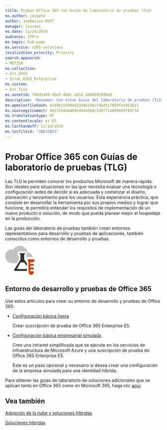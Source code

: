 ```yaml
---
title: Probar Office 365 con Guías de laboratorio de pruebas (TLG)
ms.author: josephd
author: JoeDavies-MSFT
manager: laurawi
ms.date: 11/14/2019
audience: ITPro
ms.topic: hub-page
ms.service: o365-solutions
localization_priority: Priority
search.appverid:
- MET150
ms.collection:
- Ent_O365
- Strat_O365_Enterprise
ms.custom:
- Ent_TLGs
ms.assetid: 706d5449-45e5-4b0c-a012-ab60501899ad
description: 'Resumen: Con estas Guías del laboratorio de pruebas (TLG), podrá configurar entornos de demostración, prueba de concepto y desarrollo y pruebas para Office 365.'
ms.openlocfilehash: 41490c5380dd23d4614bcf4bd517893fe2962b17
ms.sourcegitcommit: 8027254ab4b9ed44a5b0c336f714049859f93f3d
ms.translationtype: HT
ms.contentlocale: es-ES
ms.lasthandoff: 11/14/2019
ms.locfileid: "38632053"
---
```

# <a name="test-office-365-with-test-lab-guides-tlgs"></a>Probar Office 365 con Guías de laboratorio de pruebas (TLG)

Las TLG le permiten conocer los productos Microsoft de manera rápida. Son ideales para situaciones en las que necesita evaluar una tecnología o configuración antes de decidir si es adecuada y comenzar el diseño, planeación y lanzamiento para los usuarios. Esta experiencia práctica, que consiste en desarrollar la herramienta por sus propios medios y lograr que funcione, le permitirá entender los requisitos de implementación de un nuevo producto o solución, de modo que pueda planear mejor el hospedaje en la producción.
  
Las guías del laboratorio de pruebas también crean entornos representativos para desarrollo y pruebas de aplicaciones, también conocidos como entornos de desarrollo y pruebas.
  
![Guías del laboratorio de pruebas de Microsoft Cloud](media/24ad0d1b-3274-40fb-972a-b8188b7268d1.png)
  
## <a name="office-365-devtest-environment"></a>Entorno de desarrollo y pruebas de Office 365

Use estos artículos para crear su entorno de desarrollo y pruebas de Office 365:
  
- [Configuración básica ligera](https://docs.microsoft.com/microsoft-365/enterprise/lightweight-base-configuration-microsoft-365-enterprise)
    
    Crear suscripción de prueba de Office 365 Enterprise E5.

- [Configuración básica empresarial simulada](https://docs.microsoft.com/microsoft-365/enterprise/simulated-ent-base-configuration-microsoft-365-enterprise)
    
    Cree una intranet simplificada que se ejecute en los servicios de infraestructura de Microsoft Azure y una suscripción de prueba de Office 365 Enterprise E5. 

    Este es un paso opcional y necesario si desea crear una configuración de la empresa simulada para una identidad híbrida.
    
Para obtener las guías de laboratorio de soluciones adicionales que se aplican tanto en Office 365 como en Microsoft 365, haga clic [aquí](https://docs.microsoft.com/microsoft-365/enterprise/m365-enterprise-test-lab-guides).  
    
## <a name="see-also"></a>Vea también

[Adopción de la nube y soluciones híbridas](cloud-adoption-and-hybrid-solutions.md)
  
[Soluciones híbridas](hybrid-solutions.md)
